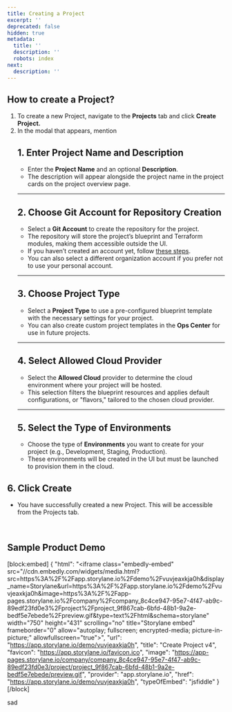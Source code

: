 ```yaml
---
title: Creating a Project
excerpt: ''
deprecated: false
hidden: true
metadata:
  title: ''
  description: ''
  robots: index
next:
  description: ''
---
```

## How to create a Project?

1. To create a new Project, navigate to the **Projects** tab and click **Create Project.**
2. In the modal that appears, mention 
   ## **1. Enter Project Name and Description**
   - Enter the **Project Name**  and an optional **Description**.  
   - The description will appear alongside the project name in the project cards on the project overview page.
   ***
   ## **2. Choose Git Account for Repository Creation**
   - Select a **Git Account** to create the repository for the project.  
   - The repository will store the project’s blueprint and Terraform modules, making them accessible outside the UI.  
   - If you haven’t created an account yet, follow [these steps](https://readme.facets.cloud/v1.4/docs/connect-your-git-accounts).  
   - You can also select a different organization account if you prefer not to use your personal account.
   ***
   ## 3. Choose Project Type
   - Select a **Project Type** to use a pre-configured blueprint template with the necessary settings for your project.  
   - You can also create custom project templates in the **Ops Center** for use in future projects. 
   ***
   ## **4. Select Allowed Cloud Provider**
   - Select the **Allowed Cloud** provider to determine the cloud environment where your project will be hosted.  
   - This selection filters the blueprint resources and applies default configurations, or "flavors," tailored to the chosen cloud provider.  
   ***
   ## **5. Select the Type of Environments**
   - Choose the type of **Environments** you want to create for your project (e.g., Development, Staging, Production).  
   - These environments will be created in the UI but must be launched to provision them in the cloud.

## 6. Click Create

- You have successfully created a new Project. This will be accessible from the Projects tab.

<br />

## Sample Product Demo

[block:embed]
{
  "html": "<iframe class=\"embedly-embed\" src=\"//cdn.embedly.com/widgets/media.html?src=https%3A%2F%2Fapp.storylane.io%2Fdemo%2Fvuvjeaxkja0h&display_name=Storylane&url=https%3A%2F%2Fapp.storylane.io%2Fdemo%2Fvuvjeaxkja0h&image=https%3A%2F%2Fapp-pages.storylane.io%2Fcompany%2Fcompany_8c4ce947-95e7-4f47-ab9c-89edf23fd0e3%2Fproject%2Fproject_9f867cab-6bfd-48b1-9a2e-bedf5e7ebede%2Fpreview.gif&type=text%2Fhtml&schema=storylane\" width=\"750\" height=\"431\" scrolling=\"no\" title=\"Storylane embed\" frameborder=\"0\" allow=\"autoplay; fullscreen; encrypted-media; picture-in-picture;\" allowfullscreen=\"true\"></iframe>",
  "url": "https://app.storylane.io/demo/vuvjeaxkja0h",
  "title": "Create Project v4",
  "favicon": "https://app.storylane.io/favicon.ico",
  "image": "https://app-pages.storylane.io/company/company_8c4ce947-95e7-4f47-ab9c-89edf23fd0e3/project/project_9f867cab-6bfd-48b1-9a2e-bedf5e7ebede/preview.gif",
  "provider": "app.storylane.io",
  "href": "https://app.storylane.io/demo/vuvjeaxkja0h",
  "typeOfEmbed": "jsfiddle"
}
[/block]


sad